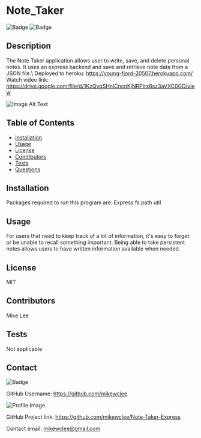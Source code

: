 
  # Note_Taker

  ![Badge](https://img.shields.io/badge/project-Note_Taker-green)
  ![Badge](https://img.shields.io/badge/Installation-Express_fs_path_util-blue) 

  ## Description
  The Note Taker application allows user to write, save, and delete personal notes. It uses an express backend and save and retrieve note data from a JSON file.\ 
  Deployed to heroku: https://young-fjord-20507.herokuapp.com/
  \
  Watch video link: https://drive.google.com/file/d/1KzQvqSHnlCncnKjNRPIrx6sz3aVXC0GD/view

  ![Image Alt Text](/assets/video.gif)

  ## Table of Contents
  - [Installation](#installation)
  - [Usage](#usage)
  - [License](#license)
  - [Contributors](#contributors)
  - [Tests](#tests)
  - [Questions](#Questions)

  ## Installation
  Packages required to run this program are: Express fs path util

  ## Usage
  For users that need to keep track of a lot of information, it's easy to forget or be unable to recall something important. Being able to take persistent notes allows users to have written information available when needed.

  ## License
  MIT

  ## Contributors
  Mike Lee

  ## Tests
  Not applicable


  ## Contact
  
![Badge](https://img.shields.io/badge/Github-mikewclee-green) 
  
GitHub Username: https://github.com/mikewclee
  
![Profile Image](https://github.com/mikewclee.png?size=150)
  
GitHub Project link: https://github.com/mikewclee/Note-Taker-Express
  
Contact email: mikewclee@gmail.com
  